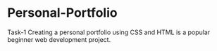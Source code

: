 # Personal-Portfolio
Task-1 Creating a personal portfolio using CSS and HTML is a popular beginner web development project.
